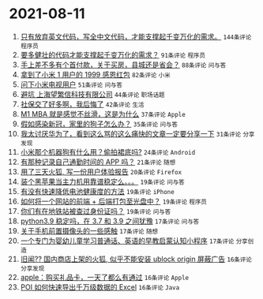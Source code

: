 # 2021-08-11

1. [只有放弃英文代码，写全中文代码，才能支撑起千变万化的需求。](https://www.v2ex.com/t/795055) `144条评论` `程序员`
1. [要多健壮的代码才能支撑起千变万化的需求？](https://www.v2ex.com/t/795005) `91条评论` `程序员`
1. [手上差不多有个首付款，关于买房，县城还是省会？](https://www.v2ex.com/t/795004) `88条评论` `问与答`
1. [拿到了小米 1 用户的 1999 感恩红包](https://www.v2ex.com/t/795036) `82条评论` `小米`
1. [问下小米电视用户](https://www.v2ex.com/t/794983) `51条评论` `问与答`
1. [避坑 上海望繁信科技有限公司](https://www.v2ex.com/t/795109) `44条评论` `职场话题`
1. [社保交了好多啊，我后悔了](https://www.v2ex.com/t/795073) `42条评论` `生活`
1. [M1 MBA 就是感觉不丝滑，这是为什么](https://www.v2ex.com/t/795003) `37条评论` `Apple`
1. [假如感染新冠，家里的狗子怎么办？](https://www.v2ex.com/t/795061) `35条评论` `问与答`
1. [我太讨厌华为了，看到这么骂的这么痛快的文章一定要分享一下](https://www.v2ex.com/t/795160) `31条评论` `分享发现`
1. [小米那个机器狗有什么用？偷拍裙底吗?](https://www.v2ex.com/t/795065) `24条评论` `Android`
1. [有那种记录自己通勤时间的 APP 吗？](https://www.v2ex.com/t/795021) `21条评论` `随想`
1. [用了三天火狐, 写一份用户体验报告](https://www.v2ex.com/t/795188) `20条评论` `Firefox`
1. [装个黑苹果当主力机用靠谱稳定么。。。](https://www.v2ex.com/t/795179) `19条评论` `问与答`
1. [有没有快速降低电池健康度的方法](https://www.v2ex.com/t/795070) `19条评论` `iPhone`
1. [如何将一个网站的前端 + 后端打包至光盘中？](https://www.v2ex.com/t/794992) `19条评论` `程序员`
1. [你们有在地铁站被查过身份证吗？](https://www.v2ex.com/t/794987) `19条评论` `问与答`
1. [python3.9 稳定吗，在 3.7 和 3.9 之间犹豫](https://www.v2ex.com/t/795114) `17条评论` `问与答`
1. [关于手机前置摄像头的一些感触](https://www.v2ex.com/t/794995) `17条评论` `随想`
1. [一个专门为婴幼儿童学习普通话、英语的早教启蒙认知小程序](https://www.v2ex.com/t/794991) `17条评论` `分享创造`
1. [旧闻?? 国内商店上架的火狐, 似乎不能安装 ublock origin 屏蔽广告](https://www.v2ex.com/t/795196) `16条评论` `分享发现`
1. [apple：购买礼品卡，一天了都么有通过](https://www.v2ex.com/t/795177) `16条评论` `Apple`
1. [POI 如何快速导出千万级数据的 Excel](https://www.v2ex.com/t/795136) `16条评论` `Java`
